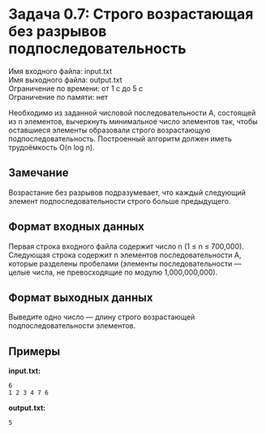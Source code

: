 # Задача 0.7: Строго возрастающая без разрывов подпоследовательность

Имя входного файла: input.txt  
Имя выходного файла: output.txt  
Ограничение по времени: от 1 с до 5 с  
Ограничение по памяти: нет  

Необходимо из заданной числовой последовательности A, состоящей из n элементов, вычеркнуть минимальное число элементов так, чтобы оставшиеся элементы образовали строго возрастающую подпоследовательность. Построенный алгоритм должен иметь трудоёмкость O(n log n).

## Замечание

Возрастание без разрывов подразумевает, что каждый следующий элемент подпоследовательности строго больше предыдущего.

## Формат входных данных

Первая строка входного файла содержит число n (1 ≤ n ≤ 700,000).  
Следующая строка содержит n элементов последовательности A, которые разделены пробелами (элементы последовательности — целые числа, не превосходящие по модулю 1,000,000,000).

## Формат выходных данных

Выведите одно число — длину строго возрастающей подпоследовательности элементов.

## Примеры

**input.txt:**
```
6
1 2 3 4 7 6
```

**output.txt:**
```
5
```
